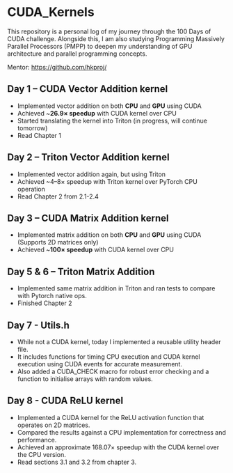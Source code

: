 # CUDA_Kernels

This repository is a personal log of my journey through the 100 Days of CUDA challenge. Alongside this, I am also studying Programming Massively Parallel Processors (PMPP) to deepen my understanding of GPU architecture and parallel programming concepts.

Mentor: https://github.com/hkproj/

## Day 1 – CUDA Vector Addition kernel

- Implemented vector addition on both **CPU** and **GPU** using CUDA  
- Achieved ~**26.9× speedup** with CUDA kernel over CPU
- Started translating the kernel into Triton (in progress, will continue tomorrow)
- Read Chapter 1

## Day 2 – Triton Vector Addition kernel

- Implemented vector addition again, but using Triton
- Achieved ~4–8× speedup with Triton kernel over PyTorch CPU operation
- Read Chapter 2 from 2.1-2.4

## Day 3 – CUDA Matrix Addition kernel

- Implemented matrix addition on both **CPU** and **GPU** using CUDA (Supports 2D matrices only)
- Achieved ~**100× speedup** with CUDA kernel over CPU

## Day 5 & 6 – Triton Matrix Addition
- Implemented same matrix addition in Triton and ran tests to compare with Pytorch native ops.
- Finished Chapter 2

## Day 7 - Utils.h
- While not a CUDA kernel, today I implemented a reusable utility header file.
- It includes functions for timing CPU execution and CUDA kernel execution using CUDA events for accurate measurement.
- Also added a CUDA_CHECK macro for robust error checking and a function to initialise arrays with random values.

## Day 8 - CUDA ReLU kernel
- Implemented a CUDA kernel for the ReLU activation function that operates on 2D matrices.
- Compared the results against a CPU implementation for correctness and performance.
- Achieved an approximate 168.07× speedup with the CUDA kernel over the CPU version.
- Read sections 3.1 and 3.2 from chapter 3.


